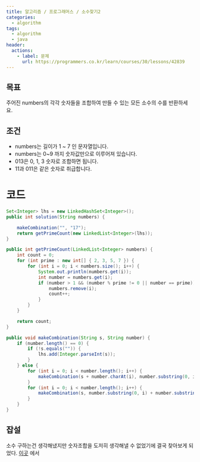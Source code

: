 ```yaml
---
title: 알고리즘 / 프로그래머스 / 소수찾기2
categories: 
  - algorithm
tags: 
  - algorithm
  - java
header:  
  actions:
    - label: 문제
      url: https://programmers.co.kr/learn/courses/30/lessons/42839
---
```

## 목표
주어진 numbers의 각각 숫자들을 조합하여 만들 수 있는 모든 소수의 수를 반환하세요.
 
## 조건
-  numbers는 길이가 1 ~ 7 인 문자열입니다.
-  numbers는 0~9 까지 숫자값만으로 이루어져 있습니다.
-  013은 0, 1, 3 숫자로 조합하면 됩니다.
-  11과 011은 같은 숫자로 취급합니다.

# 코드
```java
Set<Integer> lhs = new LinkedHashSet<Integer>();
public int solution(String numbers) {

    makeCombination("", "17");
    return getPrimeCount(new LinkedList<Integer>(lhs));
}

public int getPrimeCount(LinkedList<Integer> numbers) {
    int count = 0;
    for (int prime : new int[] { 2, 3, 5, 7 }) {
        for (int i = 0; i < numbers.size(); i++) {
            System.out.println(numbers.get(i));
            int number = numbers.get(i);
            if (number > 1 && (number % prime != 0 || number == prime)) {
                numbers.remove(i);
                count++;
            }
        }
    }

    return count;
}

public void makeCombination(String s, String number) {
    if (number.length() == 0) {
        if (!s.equals("")) {
            lhs.add(Integer.parseInt(s));
        }
    } else {
        for (int i = 0; i < number.length(); i++) {
            makeCombination(s + number.charAt(i), number.substring(0, i) + number.substring(i + 1, number.length()));
        }
        for (int i = 0; i < number.length(); i++) {
            makeCombination(s, number.substring(0, i) + number.substring(i + 1, number.length()));
        }
    }
}
```

## 잡설
소수 구하는건 생각해냈지만 숫자조합을 도저히 생각해낼 수 없었기에 결국 찾아보게 되었다. [이곳](https://dreamhollic.tistory.com/entry/Programmers-%EC%99%84%EC%A0%84%ED%83%90%EC%83%89-%EC%86%8C%EC%88%98%EC%B0%BE%EA%B8%B0level-2) 에서 
<!--stackedit_data:
eyJoaXN0b3J5IjpbMTU1NDk4NTg1MSwxNzQ0OTg3Njg4XX0=
-->
